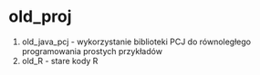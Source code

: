 # old_proj
1. old_java_pcj - wykorzystanie biblioteki PCJ do równoległego programowania prostych przykładów
2. old_R - stare kody R
